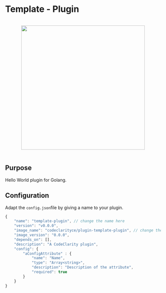 # Template - Plugin

<br>

<div align="center">
    <img src="https://user-images.githubusercontent.com/124595411/233356880-fdc7ea8a-8b1d-4991-8726-67b47e91df9e.svg" width="400px" />
</div>

<br>

## Purpose

Hello World plugin for Golang. 


## Configuration
Adapt the ```config.json```file by giving a name to your plugin.
```js
{
    "name": "template-plugin", // change the name here
    "version": "v0.0.0",
    "image_name": "codeclarityce/plugin-template-plugin", // change the name here with codeclarity/plugin- before your name
    "image_version": "0.0.0",
    "depends_on": [],
    "description": "A CodeClarity plugin",
    "config": {
        "aConfigAttribute" : {
            "name": "Name",
            "type": "Array<string>",
            "description": "Description of the attribute",
            "required": true
        }
    }
}
```
